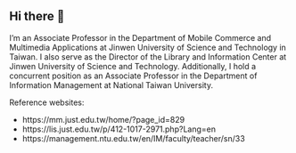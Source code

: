 ## Hi there 👋
 
I’m an Associate Professor in the Department of Mobile Commerce and Multimedia Applications at Jinwen University of Science and Technology in Taiwan.
I also serve as the Director of the Library and Information Center at Jinwen University of Science and Technology.
Additionally, I hold a concurrent position as an Associate Professor in the Department of Information Management at National Taiwan University.

Reference websites:
<ul>
<li>
https://mm.just.edu.tw/home/?page_id=829 
</li>
<li>
https://lis.just.edu.tw/p/412-1017-2971.php?Lang=en 
</li>
<li>
https://management.ntu.edu.tw/en/IM/faculty/teacher/sn/33
</li>
</ul>
